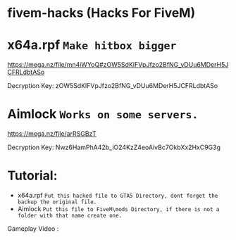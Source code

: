 # fivem-hacks (Hacks For FiveM)


# x64a.rpf `Make hitbox bigger`
https://mega.nz/file/mn4iWYoQ#zOW5SdKlFVpJfzo2BfNG_vDUu6MDerH5JCFRLdbtASo

Decryption Key: zOW5SdKlFVpJfzo2BfNG_vDUu6MDerH5JCFRLdbtASo

# Aimlock `Works on some servers.`
https://mega.nz/file/arRSGBzT

Decryption Key: Nwz6HamPhA42b_iO24KzZ4eoAivBc7OkbXx2HxC9G3g

# Tutorial:
* x64a.rpf `Put this hacked file to GTA5 Directory, dont forget the backup the original file.`
* Aimlock `Put this file to FiveM\mods Directory, if there is not a folder with that name create one.`

Gameplay Video :
